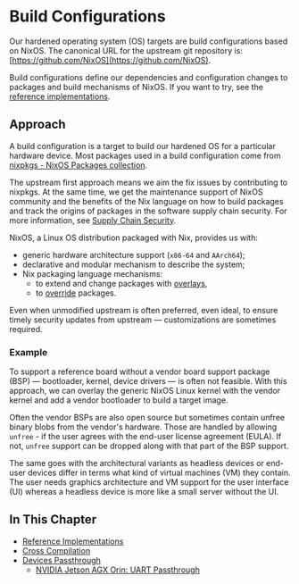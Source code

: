 <!--
    Copyright 2022-2023 TII (SSRC) and the Ghaf contributors
    SPDX-License-Identifier: CC-BY-SA-4.0
-->

# Build Configurations

Our hardened operating system (OS) targets are build configurations based on NixOS. The canonical URL for the upstream git repository is: [https://github.com/NixOS](https://github.com/NixOS).

Build configurations define our dependencies and configuration changes to packages and build mechanisms of NixOS. If you want to try, see the [reference implementations](../build_config/reference_implementations.md).

## Approach

A build configuration is a target to build our hardened OS for a particular hardware device. Most packages used in a build configuration come from [nixpkgs - NixOS Packages collection](https://github.com/NixOS/nixpkgs).

The upstream first approach means we aim the fix issues by contributing to nixpkgs. At the same time, we get the maintenance support of NixOS community and the benefits of the Nix language on how to build packages and track the origins of packages in the software supply chain security. For more information, see [Supply Chain Security](../scs/scs.md).

NixOS, a Linux OS distribution packaged with Nix, provides us with:
- generic hardware architecture support (``x86-64`` and ``AArch64``);
- declarative and modular mechanism to describe the system;
- Nix packaging language mechanisms:
  - to extend and change packages with [overlays](https://nixos.wiki/wiki/Overlays),
  - to [override](https://nixos.org/guides/nix-pills/override-design-pattern.html) packages.

Even when unmodified upstream is often preferred, even ideal, to ensure timely security updates from upstream — customizations are sometimes required.

### Example

To support a reference board without a vendor board support package (BSP) — bootloader, kernel, device drivers — is often not feasible. With this approach, we can overlay the generic NixOS Linux kernel with the vendor kernel and add a vendor bootloader to build a target image.

Often the vendor BSPs are also open source but sometimes contain unfree binary blobs from the vendor's hardware. Those are handled by allowing ``unfree`` - if the user agrees with the end-user license agreement (EULA). If not, ``unfree`` support can be dropped along with that part of the BSP support.

The same goes with the architectural variants as headless devices or end-user devices differ in terms what kind of virtual machines (VM) they contain. The user needs graphics architecture and VM support for the user interface (UI) whereas a headless device is more like a small server without the UI.


## In This Chapter

- [Reference Implementations](../build_config/reference_implementations.md)
- [Cross Compilation](../build_config/cross_compilation.md)
- [Devices Passthrough](../build_config/passthrough/passthrough.md)
  - [NVIDIA Jetson AGX Orin: UART Passthrough](../build_config/passthrough/nvidia_agx_pt_uart.md)
